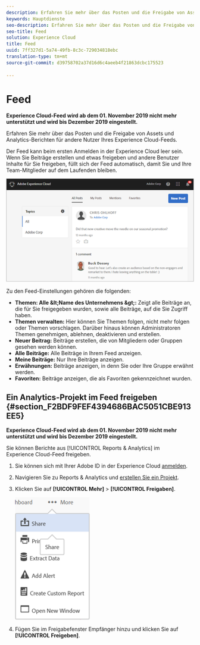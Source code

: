 ```yaml
---
description: Erfahren Sie mehr über das Posten und die Freigabe von Assets und Analytics-Berichten für andere Nutzer Ihres Experience Cloud-Feeds.
keywords: Hauptdienste
seo-description: Erfahren Sie mehr über das Posten und die Freigabe von Assets und Adobe Analytics-Berichten für andere Nutzer Ihres Experience Cloud-Feeds.
seo-title: Feed
solution: Experience Cloud
title: Feed
uuid: 7ff327d1-5a74-49fb-8c3c-729034818ebc
translation-type: tm+mt
source-git-commit: d39758702a37d16d6c4aeeb4f21863dcbc175523

---
```



# Feed

**Experience Cloud-Feed wird ab dem 01. November 2019 nicht mehr unterstützt und wird bis Dezember 2019 eingestellt.**

Erfahren Sie mehr über das Posten und die Freigabe von Assets und Analytics-Berichten für andere Nutzer Ihres Experience Cloud-Feeds.

Der Feed kann beim ersten Anmelden in der Experience Cloud leer sein. Wenn Sie Beiträge erstellen und etwas freigeben und andere Benutzer Inhalte für Sie freigeben, füllt sich der Feed automatisch, damit Sie und Ihre Team-Mitglieder auf dem Laufenden bleiben.

![](assets/posts.png)

Zu den Feed-Einstellungen gehören die folgenden:

* **Themen: Alle \&lt;Name des Unternehmens \&gt;:** Zeigt alle Beiträge an, die für Sie freigegeben wurden, sowie alle Beiträge, auf die Sie Zugriff haben.
* **Themen verwalten:** Hier können Sie Themen folgen, nicht mehr folgen oder Themen vorschlagen. Darüber hinaus können Administratoren Themen genehmigen, ablehnen, deaktivieren und erstellen.
* **Neuer Beitrag:** Beiträge erstellen, die von Mitgliedern oder Gruppen gesehen werden können.
* **Alle Beiträge:** Alle Beiträge in Ihrem Feed anzeigen.
* **Meine Beiträge:** Nur Ihre Beiträge anzeigen.
* **Erwähnungen:** Beiträge anzeigen, in denn Sie oder Ihre Gruppe erwähnt werden.
* **Favoriten:** Beiträge anzeigen, die als Favoriten gekennzeichnet wurden.

## Ein Analytics-Projekt im Feed freigeben {#section_F2BDF9FEF4394686BAC5051CBE913EE5}

**Experience Cloud-Feed wird ab dem 01. November 2019 nicht mehr unterstützt und wird bis Dezember 2019 eingestellt.**

Sie können Berichte aus [!UICONTROL Reports &amp; Analytics] im Experience Cloud-Feed freigeben.

1. Sie können sich mit Ihrer Adobe ID in der Experience Cloud [anmelden](admin-getting-started/getting-started-experience-cloud.md#topic_AC564B6795334DE39359ADD87F52F2E0).

1. Navigieren Sie zu Reports &amp; Analytics und [erstellen Sie ein Projekt](https://marketing.adobe.com/resources/help/en_US/analytics/analysis-workspace/freeform_overview.html).

1. Klicken Sie auf **[!UICONTROL Mehr]** &gt; **[!UICONTROL Freigaben]**.

   ![](assets/share_report.png)

1. Fügen Sie im Freigabefenster Empfänger hinzu und klicken Sie auf **[!UICONTROL Freigeben]**.
